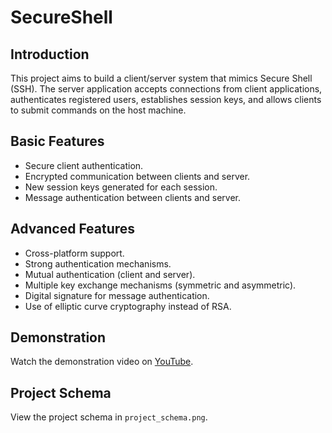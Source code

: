 # SecureShell 

## Introduction

This project aims to build a client/server system that mimics Secure Shell (SSH). The server application accepts connections from client applications, authenticates registered users, establishes session keys, and allows clients to submit commands on the host machine.

## Basic Features

- Secure client authentication.
- Encrypted communication between clients and server.
- New session keys generated for each session.
- Message authentication between clients and server.

## Advanced Features

- Cross-platform support.
- Strong authentication mechanisms.
- Mutual authentication (client and server).
- Multiple key exchange mechanisms (symmetric and asymmetric).
- Digital signature for message authentication.
- Use of elliptic curve cryptography instead of RSA.

## Demonstration

Watch the demonstration video on [YouTube](https://www.youtube.com/watch?v=E1cNaFfcUis).

## Project Schema

View the project schema in `project_schema.png`.

